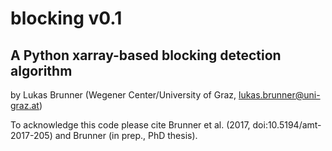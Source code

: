blocking v0.1
=============

A Python xarray-based blocking detection algorithm
--------------------------------------------------

by Lukas Brunner (Wegener Center/University of Graz,
lukas.brunner@uni-graz.at)

To acknowledge this code please cite Brunner et al. (2017,
doi:10.5194/amt-2017-205) and Brunner (in prep., PhD thesis).
